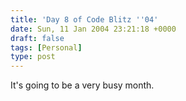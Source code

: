 ```yaml
---
title: 'Day 8 of Code Blitz ''04'
date: Sun, 11 Jan 2004 23:21:18 +0000
draft: false
tags: [Personal]
type: post
---
```


It's going to be a very busy month.